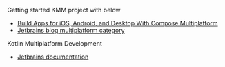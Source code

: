 Getting started KMM project with below
 - [Build Apps for iOS, Android, and Desktop With Compose Multiplatform
](https://www.youtube.com/live/IGuVIRZzVTk)
 - [Jetbrains blog multiplatform category](https://blog.jetbrains.com/kotlin/category/multiplatform/)

Kotlin Multiplatform Development 
 -  [Jetbrains documentation](https://www.jetbrains.com/help/kotlin-multiplatform-dev/get-started.html)
